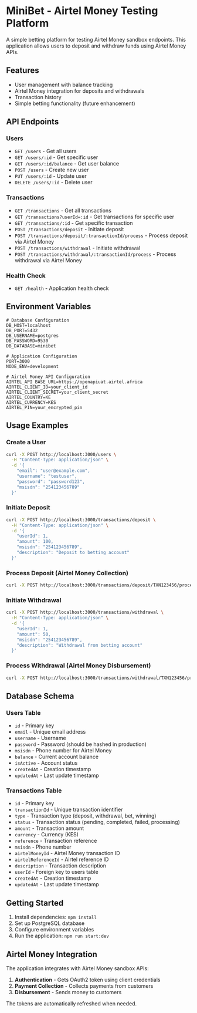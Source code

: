 # MiniBet - Airtel Money Testing Platform

A simple betting platform for testing Airtel Money sandbox endpoints. This application allows users to deposit and withdraw funds using Airtel Money APIs.

## Features

- User management with balance tracking
- Airtel Money integration for deposits and withdrawals
- Transaction history
- Simple betting functionality (future enhancement)

## API Endpoints

### Users
- `GET /users` - Get all users
- `GET /users/:id` - Get specific user
- `GET /users/:id/balance` - Get user balance
- `POST /users` - Create new user
- `PUT /users/:id` - Update user
- `DELETE /users/:id` - Delete user

### Transactions
- `GET /transactions` - Get all transactions
- `GET /transactions?userId=:id` - Get transactions for specific user
- `GET /transactions/:id` - Get specific transaction
- `POST /transactions/deposit` - Initiate deposit
- `POST /transactions/deposit/:transactionId/process` - Process deposit via Airtel Money
- `POST /transactions/withdrawal` - Initiate withdrawal
- `POST /transactions/withdrawal/:transactionId/process` - Process withdrawal via Airtel Money

### Health Check
- `GET /health` - Application health check

## Environment Variables

```env
# Database Configuration
DB_HOST=localhost
DB_PORT=5432
DB_USERNAME=postgres
DB_PASSWORD=9530
DB_DATABASE=minibet

# Application Configuration
PORT=3000
NODE_ENV=development

# Airtel Money API Configuration
AIRTEL_API_BASE_URL=https://openapiuat.airtel.africa
AIRTEL_CLIENT_ID=your_client_id
AIRTEL_CLIENT_SECRET=your_client_secret
AIRTEL_COUNTRY=KE
AIRTEL_CURRENCY=KES
AIRTEL_PIN=your_encrypted_pin
```

## Usage Examples

### Create a User
```bash
curl -X POST http://localhost:3000/users \
  -H "Content-Type: application/json" \
  -d '{
    "email": "user@example.com",
    "username": "testuser",
    "password": "password123",
    "msisdn": "254123456789"
  }'
```

### Initiate Deposit
```bash
curl -X POST http://localhost:3000/transactions/deposit \
  -H "Content-Type: application/json" \
  -d '{
    "userId": 1,
    "amount": 100,
    "msisdn": "254123456789",
    "description": "Deposit to betting account"
  }'
```

### Process Deposit (Airtel Money Collection)
```bash
curl -X POST http://localhost:3000/transactions/deposit/TXN123456/process
```

### Initiate Withdrawal
```bash
curl -X POST http://localhost:3000/transactions/withdrawal \
  -H "Content-Type: application/json" \
  -d '{
    "userId": 1,
    "amount": 50,
    "msisdn": "254123456789",
    "description": "Withdrawal from betting account"
  }'
```

### Process Withdrawal (Airtel Money Disbursement)
```bash
curl -X POST http://localhost:3000/transactions/withdrawal/TXN123456/process
```

## Database Schema

### Users Table
- `id` - Primary key
- `email` - Unique email address
- `username` - Username
- `password` - Password (should be hashed in production)
- `msisdn` - Phone number for Airtel Money
- `balance` - Current account balance
- `isActive` - Account status
- `createdAt` - Creation timestamp
- `updatedAt` - Last update timestamp

### Transactions Table
- `id` - Primary key
- `transactionId` - Unique transaction identifier
- `type` - Transaction type (deposit, withdrawal, bet, winning)
- `status` - Transaction status (pending, completed, failed, processing)
- `amount` - Transaction amount
- `currency` - Currency (KES)
- `reference` - Transaction reference
- `msisdn` - Phone number
- `airtelMoneyId` - Airtel Money transaction ID
- `airtelReferenceId` - Airtel reference ID
- `description` - Transaction description
- `userId` - Foreign key to users table
- `createdAt` - Creation timestamp
- `updatedAt` - Last update timestamp

## Getting Started

1. Install dependencies: `npm install`
2. Set up PostgreSQL database
3. Configure environment variables
4. Run the application: `npm run start:dev`

## Airtel Money Integration

The application integrates with Airtel Money sandbox APIs:

1. **Authentication** - Gets OAuth2 token using client credentials
2. **Payment Collection** - Collects payments from customers
3. **Disbursement** - Sends money to customers

The tokens are automatically refreshed when needed.
